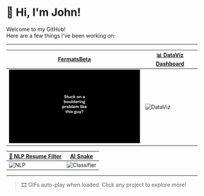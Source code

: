 # 👋 Hi, I'm John!

Welcome to my GitHub!  
Here are a few things I've been working on:

---

| [FermatsBeta](https://github.com/johnbobelisa/FermatsBeta) | [📊 DataViz Dashboard](https://github.com/yourusername/DataVizDashboard) |
|---------------------------------------------------------------|--------------------------------------------------------------------------|
| ![FermatsBeta](demo.gif)                        | ![DataViz](watchAI.gif)                                          |

| [🧠 NLP Resume Filter](https://github.com/yourusername/NLPResumeFilter) | [AI Snake](https://github.com/johnbobelisa/ai-snake) |
|------------------------------------------------------------------------|----------------------------------------------------------------------------------|
| ![NLP](watchAI.gif)                                                | ![Classifier](watchAI.gif)                                           |

---

> 🎞️ GIFs auto-play when loaded. Click any project to explore more!
